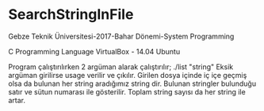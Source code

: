 # SearchStringInFile

Gebze Teknik Üniversitesi-2017-Bahar Dönemi-System Programming

C Programming Language 
VirtualBox - 14.04 Ubuntu

Program çalıştırılırken 2 argüman alarak çalıştırılır;
    ./list "string" <filename>
Eksik argüman girilirse usage verilir ve çıkılır.
Girilen dosya içinde iç içe geçmiş olsa da bulunan her string 
aradığımız string dir. 
Bulunan stringler bulunduğu satır ve sütun numarası ile gösterilir.
Toplam string sayısı da her string ile artar.
